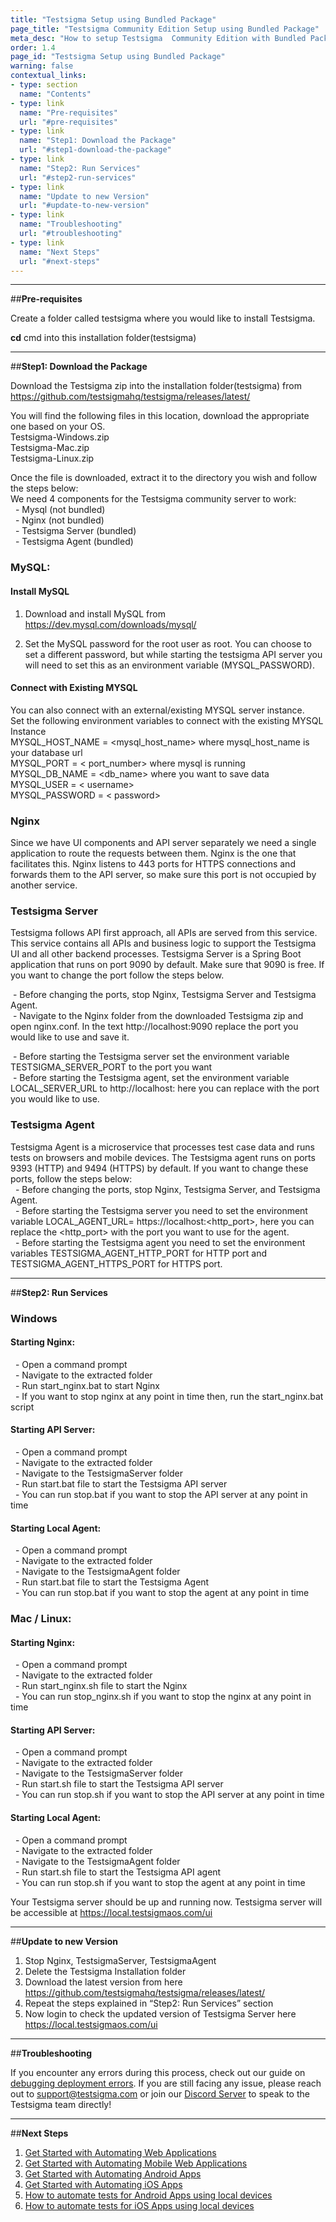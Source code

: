 ```yaml
---
title: "Testsigma Setup using Bundled Package"
page_title: "Testsigma Community Edition Setup using Bundled Package"
meta_desc: "How to setup Testsigma  Community Edition with Bundled Package"
order: 1.4
page_id: "Testsigma Setup using Bundled Package"
warning: false
contextual_links:
- type: section
  name: "Contents"
- type: link
  name: "Pre-requisites"
  url: "#pre-requisites"
- type: link
  name: "Step1: Download the Package"
  url: "#step1-download-the-package"
- type: link
  name: "Step2: Run Services"
  url: "#step2-run-services"
- type: link
  name: "Update to new Version"
  url: "#update-to-new-version"
- type: link
  name: "Troubleshooting"
  url: "#troubleshooting"
- type: link
  name: "Next Steps"
  url: "#next-steps"
---
```



---
##**Pre-requisites**

Create a folder called testsigma where you would like to install Testsigma. 

**cd** cmd into this installation folder(testsigma)

---
##**Step1: Download the Package**

Download the Testsigma zip into the installation folder(testsigma) from https://github.com/testsigmahq/testsigma/releases/latest/

You will find the following files in this location, download the appropriate one based on your OS.<br>
Testsigma-Windows.zip<br>
Testsigma-Mac.zip<br>
Testsigma-Linux.zip<br>

Once the file is downloaded, extract it to the directory you wish and follow the steps below: <br>
We need 4 components for the Testsigma community server to work:<br>
    &nbsp; - Mysql (not bundled)<br>
    &nbsp; - Nginx (not bundled)<br>
    &nbsp; - Testsigma Server (bundled)<br>
    &nbsp; - Testsigma Agent (bundled)<br>

### **MySQL:**

#### **Install MySQL**

 1. Download and install MySQL from https://dev.mysql.com/downloads/mysql/

 2. Set the MySQL password for the root user as root. You can choose to set a different password, but while starting the testsigma API server you will need to set this as an environment variable (MYSQL\_PASSWORD\). 

#### **Connect with Existing MYSQL**

You can also connect with an external/existing MYSQL server instance. <br>
Set the following environment variables to connect with the existing MYSQL Instance <br>
MYSQL\_HOST\_NAME = <mysql\_host\_name> where mysql\_host\_name is your database url<br>
MYSQL\_PORT = < port\_number> where mysql is running<br>
MYSQL\_DB\_NAME = <db\_name> where you want to save data<br>
MYSQL\_USER = < username><br>
MYSQL\_PASSWORD = < password><br>

### **Nginx**

Since we have UI components and API server separately we need a single application to route the requests between them. Nginx is the one that facilitates this. Nginx listens to 443 ports for HTTPS connections and forwards them to the API server, so make sure this port is not occupied by another service.

### **Testsigma Server**

Testsigma follows API first approach, all APIs are served from this service. This service contains all APIs and business logic to support the Testsigma UI and all other backend processes. Testsigma Server is a Spring Boot application that runs on port 9090 by default. Make sure that 9090 is free. If you want to change the port follow the steps below.  <br>
   
  &nbsp;- Before changing the ports, stop Nginx, Testsigma Server and Testsigma Agent.<br>
  &nbsp;- Navigate to the Nginx folder from the downloaded Testsigma zip and open nginx.conf. In the text http://localhost:9090 replace the port you would like to use and save it.<br>

  &nbsp;- Before starting the Testsigma server set the environment variable TESTSIGMA\_SERVER\_PORT to the port you want<br>
  &nbsp;- Before starting the Testsigma agent, set the environment variable LOCAL\_SERVER\_URL to http://localhost:<port> here you can replace <port> with the port you would like to use.<br>
   

### **Testsigma Agent**

Testsigma Agent is a microservice that processes test case data and runs tests on browsers and mobile devices. The Testsigma agent runs on ports 9393 (HTTP) and 9494 (HTTPS) by default. If you want to change these ports, follow the steps below: <br>
   &nbsp; - Before changing the ports, stop Nginx, Testsigma Server, and Testsigma Agent.<br>
   &nbsp; - Before starting the Testsigma server you need to set the environment variable LOCAL\_AGENT\_URL= https://localhost:<http\_port>, here you can replace the <http\_port> with the port you want to use for the agent.<br>
   &nbsp; - Before starting the Testsigma agent you need to set the environment variables TESTSIGMA\_AGENT\_HTTP\_PORT for HTTP port and TESTSIGMA\_AGENT\_HTTPS\_PORT for HTTPS port.<br>

---
##**Step2: Run Services**
### **Windows**
#### **Starting Nginx:**<br>
   &nbsp; - Open a command prompt<br>
   &nbsp; - Navigate to the extracted folder<br>
   &nbsp; - Run start\_nginx.bat to start Nginx<br>
   &nbsp; - If you want to stop nginx at any point   in time then, run the  start\_nginx.bat script <br>

#### **Starting API Server:**<br>
   &nbsp; - Open a command prompt<br>
   &nbsp; - Navigate to the extracted folder<br>
   &nbsp; - Navigate to the TestsigmaServer folder<br>
   &nbsp; - Run start.bat file to start the Testsigma API server<br>
   &nbsp; - You can run stop.bat if you want to stop the API server at any point in time<br>

#### **Starting Local Agent:**<br>
   &nbsp; - Open a command prompt<br>
   &nbsp; - Navigate to the extracted folder<br>
   &nbsp; - Navigate to the TestsigmaAgent folder<br>
   &nbsp; - Run start.bat file to start the Testsigma Agent<br>
   &nbsp; - You can run stop.bat if you want to stop the agent at any point in time<br>

### **Mac / Linux:**
#### **Starting Nginx:**<br>
   &nbsp; - Open a command prompt<br>
   &nbsp; - Navigate to the extracted folder<br>
   &nbsp; - Run start\_nginx.sh file to start the Nginx<br>
   &nbsp; - You can run stop\_nginx.sh if you want to stop the nginx at any point in time<br>

#### **Starting API Server:**<br>
   &nbsp; - Open a command prompt<br>
   &nbsp; - Navigate to the extracted folder<br>
   &nbsp; - Navigate to the TestsigmaServer folder<br>
   &nbsp; - Run start.sh file to start the Testsigma API server<br>
   &nbsp; - You can run stop.sh if you want to stop the API server at any point in time<br>


#### **Starting Local Agent:**<br>
   &nbsp; - Open a command prompt<br>
   &nbsp; - Navigate to the extracted folder<br>
   &nbsp; - Navigate to the TestsigmaAgent folder<br>
   &nbsp; - Run start.sh file to start the Testsigma API agent<br>
   &nbsp; - You can run stop.sh if you want to stop the agent at any point in time<br>

Your Testsigma server should be up and running now. Testsigma server will be accessible at https://local.testsigmaos.com/ui

---
##**Update to new Version**

 1. Stop Nginx, TestsigmaServer, TestsigmaAgent
 2. Delete the Testsigma Installation folder 
 3. Download the latest version from here https://github.com/testsigmahq/testsigma/releases/latest/
 4. Repeat the steps explained in “Step2: Run Services” section
 5. Now login to check the updated version of Testsigma Server here  https://local.testsigmaos.com/ui

---
##**Troubleshooting**

 If you encounter any errors during this process, check out our guide on [debugging deployment errors](https://testsigma.com/docs/troubleshooting/setup/server-docker-deployment-errors/). If you are still facing any issue, please reach out to [support@testsigma.com](mailto:support@testsigma.com) or join our [Discord Server](https://discord.com/invite/5caWS7R6QX) to speak to the Testsigma team directly!

---
##**Next Steps**

1. [Get Started with Automating Web Applications](https://testsigma.com/tutorials/getting-started/automate-web-applications/)
2. [Get Started with Automating Mobile Web Applications](https://testsigma.com/tutorials/getting-started/automate-mobile-web-applications/)
3. [Get Started with Automating Android Apps](https://testsigma.com/tutorials/getting-started/automate-android-applications/)
4. [Get Started with Automating iOS Apps](https://testsigma.com/tutorials/getting-started/automate-ios-applications/)
5. [How to automate tests for Android Apps using local devices](https://testsigma.com/tutorials/test-cases/android-apps/build-tests-using-local-devices/)
6. [How to automate tests for iOS Apps using local devices](https://testsigma.com/tutorials/test-cases/ios-apps/build-tests-using-local-devices/)
